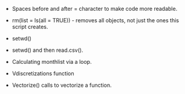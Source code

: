 + Spaces before and after = character to make code more readable.

+ rm(list = ls(all = TRUE)) - removes all objects, not just the ones this script creates.

+ setwd()

+ setwd() and then read.csv().

+ Calculating monthlist via a loop.

+ Vdiscretizations function


+ Vectorize() calls to vectorize a function.

